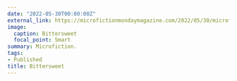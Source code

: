 ```yaml
---
date: "2022-05-30T00:00:00Z"
external_link: https://microfictionmondaymagazine.com/2022/05/30/microfiction-monday-136th-edition/
image:
  caption: Bittersweet 
  focal_point: Smart
summary: Microfiction.
tags:
- Published
title: Bittersweet
---
```

<!--
# Image by <a href="https://pixabay.com/users/greyerbaby-2323/?utm_source=link-attribution&amp;utm_medium=referral&amp;utm_campaign=image&amp;utm_content=717177">lisa runnels</a> from <a href="https://pixabay.com//?utm_source=link-attribution&amp;utm_medium=referral&amp;utm_campaign=image&amp;utm_content=717177">Pixabay</a>
-->